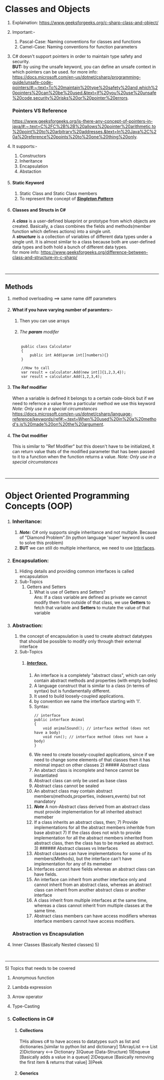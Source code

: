 ﻿# Classes and Objects

1) Explaination: https://www.geeksforgeeks.org/c-sharp-class-and-object/
2) Important:- <br/>
	<ol>
		<li>Pascal-Case: Naming conventions for classes and functions</li>
		<li>Camel-Case:  Naming conventions for function parameters</li>
	</ol>	

3) C# doesn't support pointers in order to maintain type safety and security.<br/>
	<b>BUT: </b> by using the unsafe keyword, you can define an unsafe context in which pointers can be used.
	for more info: https://docs.microsoft.com/en-us/dotnet/csharp/programming-guide/unsafe-code-pointers/#:~:text=To%20maintain%20type%20safety%20and,which%20pointers%20can%20be%20used.&text=If%20you%20use%20unsafe%20code,security%20risks%20or%20pointer%20errors.

	### Pointers VS Reference
	https://www.geeksforgeeks.org/is-there-any-concept-of-pointers-in-java/#:~:text=C%2FC%2B%2B%20allows%20pointer%20arithmetic,to%20point%20to%20arbitrary%20addresses.&text=In%20Java%2C%20a%20reference%20points%20to%20one%20thing%20only.

4) It supports:- 
     1) Constructors 
     2) Inheritance	 
     3) Encapsulation
     4) Abstaction


5) #### Static Keyword
   1) Static Class and Static Class members
   2) To represent the concept of <b><i><a href="singleton">Singleton Pattern</a></i></b> <br/>
    
6) #### Classes and Structs in C#
    A <b><i>class</i></b> is a user-defined blueprint or prototype from which objects are created. Basically, a class combines the fields and methods(member function which defines actions) into a single unit.<br/>
	A <b><i>structure</i></b> is a collection of variables of different data types under a single unit. It is almost similar to a class because both are user-defined data types and both hold a bunch of different data types.<br/>
	for more info: https://www.geeksforgeeks.org/difference-between-class-and-structure-in-c-sharp/


<br/> <hr/>

## Methods
1) method overloading ==> same name diff parameters
2) #### What if you have varying number of paramters:-
	1) Then you can use arrays
    2) ###### The <b><i>param</i></b> modifer
       
	```
		public class Calculator
		{
			public int Add(param int[]numbers){}
		}

		//How to call
		var result = calculator.Add(new int[]{1,2,3,4});
		var result = calculator.Add(1,2,3,4);
	```
3) #### The Ref modifier
	When a variable is defined it belongs to a certain code-block
	but if we need to refernce a value from a particular method 
	we use this keyword
	<i>Note: Only use in a special circumstances</i>
	<br/>
	https://docs.microsoft.com/en-us/dotnet/csharp/language-reference/keywords/ref#:~:text=When%20used%20in%20a%20method's,is%20made%20on%20the%20argument.
	<br/>
4) #### The Out modifier
   This is similar to "Ref Modifier" but this doesn't have to be initialized,
	it can return value thats of the modified parameter that has been 
	passed to it to a function when the function returns a value.
	<i>Note: Only use in a special circumstances</i>
	<br/>

<br/> <hr/>

# Object Oriented Programming Concepts (OOP)
1) ### Inheritance: 
	 1) <b><i>Note:</i></b> C# only supports single inheritance and not multiple.
	     Because of "Diamond Problem".(In python language 'super' keyword is used to solve this problem)
	 2) <b>BUT</b> we can still do multiple inheritance, we need to use [Interfaces](#interface).
         
2) ### Encapsulation:
     1) Hiding details and providing common interfaces is called encapsulation
     2) Sub-Topics
          1) Getters and Setters
				1) What is use of Getters and Setters?<br/>
                   Ans: If a class variable are defined as private we cannot
						modify them from outside of that class, we use 
						<b>Getters</b> to fetch that variable and <b>Setters</b> 
						to mutate the value of that variable
				
3) ### Abstraction:
     1) the concept of encapsulation is used to create abstract datatypes 
		 that should be possible to modify only through their external interface
	 2) Sub-Topics
		   1) ##### <a href="interface"><i>Interface</i>.</a>
				1) An interface is a completely "abstract class", which can only contain abstract methods and properties (with empty bodies)
				2) A language construct that is similar to a class (in terms of syntax)
					but is fundamentally different.
				3) It used to build loosely-coupled applications.
				4) by convention we name the interface starting with 'I'.
				5) Syntax:
					```
		   			// interface
		   			public interface Animal 
		   			{
		   				void animalSound(); // interface method (does not have a body)
		   				void run(); // interface method (does not have a body)
		   			}
					```			
				6) We need to create loosely-coupled applications, since if we need
					to change some elements of that classes then it has minimal
		   			impact on other classes
			2) ##### Abstract class
				1) An abstact class is incomplete and hence cannot be instantiated
                2) Abstract class can only be used as base class
                3) Abstract class cannot be sealed
                4) An abstract class may contain abstract members(methods,properties, indexers,events) but not mandatory
                5) <b><i>Note</i></b> A non-Abstract class derived from an abstract class must provide implementation for all inherited abstract memeber
                6) If a class inherits an abstract class, then;
                   7) Provide implementations for all the abstract members inheritde from base abstract
                   7) If the class does not wish to provide implementation for all the abstract members
						inherited from abstract class, then the class has to be marked as abstract.
			3) ###### Abstract classes vs Interfaces
				1) Abstract classes can have implementations for some of its members(Methods), but the interface can't have implementation for any of its memeber
                2) Interfaces cannot have fields whereas an abstract class can have fields.
                3) An interface can inherit from another interface only and cannot inherit from an abstract class, whereas an abstract class can inherit from another abstract class or another interface
                4) A class inherit from multiple interfaces at the same time, whereas a class cannot inherit from multiple classes at the same time.
                5) Abstract class members can have access modifiers whereas interface members cannot have access modifiers.
	### Abstraction vs Encapsulation

4) Inner Classes (Basically Nested classes)
   5) 
	 
<br/><hr/>
5) Topics that needs to be covered
   1) Anonymous function
   2) Lambda expression
   3) Arrow operator
   4) Type-Casting



6) ### Collections in C#
    1) #### Collections
	   THis allows c# to have access to datatypes such as 
        list and dictionaries.[similar to python list and dictionary]
		1)ArrayList <--> List
		2)Dictionary <--> Dictionary
		3)Queue (Data-Structure)
			1)Enqueue [Basically adds a value in a queue]
			2)Dequeue [Basically removing the first item & returns that value]
			3)Peek
			
    2) #### Generics

		